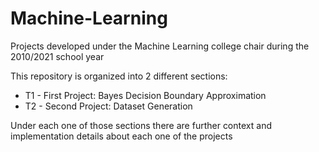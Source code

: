 # Machine-Learning
Projects developed under the Machine Learning college chair during the 2010/2021 school year

This repository is organized into 2 different sections:
<ul>
  <li> T1 - First Project: Bayes Decision Boundary Approximation </li>
  <li> T2 - Second Project: Dataset Generation </li>
</ul>
  
Under each one of those sections there are further context and implementation details about each one of the projects
